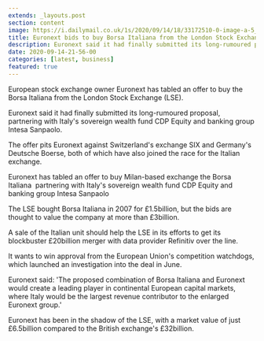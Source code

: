 ```yaml
---
extends: _layouts.post
section: content
image: https://i.dailymail.co.uk/1s/2020/09/14/18/33172510-0-image-a-5_1600103684401.jpg 
title: Euronext bids to buy Borsa Italiana from the London Stock Exchange  
description: Euronext said it had finally submitted its long-rumoured proposal, partnering with Italys sovereign wealth fund CDP Equity and banking group Intesa Sanpaolo. 
date: 2020-09-14-21-56-00 
categories: [latest, business] 
featured: true 
--- 
```

European stock exchange owner Euronext has tabled an offer to buy the Borsa Italiana from the London Stock Exchange (LSE).

Euronext said it had finally submitted its long-rumoured proposal, partnering with Italy's sovereign wealth fund CDP Equity and banking group Intesa Sanpaolo.

The offer pits Euronext against Switzerland's exchange SIX and Germany's Deutsche Boerse, both of which have also joined the race for the Italian exchange.

Euronext has tabled an offer to buy Milan-based exchange the Borsa Italiana  partnering with Italy's sovereign wealth fund CDP Equity and banking group Intesa Sanpaolo

The LSE bought Borsa Italiana in 2007 for £1.5billion, but the bids are thought to value the company at more than £3billion.

A sale of the Italian unit should help the LSE in its efforts to get its blockbuster £20billion merger with data provider Refinitiv over the line. 

It wants to win approval from the European Union's competition watchdogs, which launched an investigation into the deal in June.

Euronext said: 'The proposed combination of Borsa Italiana and Euronext would create a leading player in continental European capital markets, where Italy would be the largest revenue contributor to the enlarged Euronext group.'

Euronext has been in the shadow of the LSE, with a market value of just £6.5billion compared to the British exchange's £32billion.

